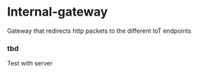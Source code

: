 # Internal-gateway

Gateway that redirects http packets to the different IoT endpoints


### tbd

Test with server


